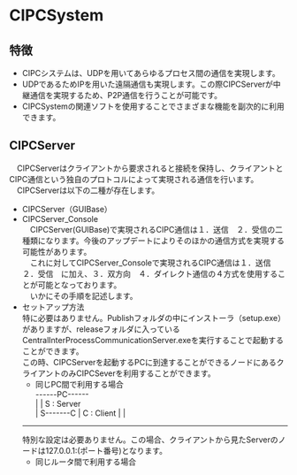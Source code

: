 # CIPCSystem

## 特徴
* CIPCシステムは、UDPを用いてあらゆるプロセス間の通信を実現します。
* UDPであるためIPを用いた遠隔通信も実現します。この際CIPCServerが中継通信を実現するため、P2P通信を行うことが可能です。
* CIPCSystemの関連ソフトを使用することでさまざまな機能を副次的に利用できます。 

## CIPCServer
　CIPCServerはクライアントから要求されると接続を保持し、クライアントとCIPC通信という独自のプロトコルによって実現される通信を行います。  
　CIPCServerは以下の二種が存在します。  
* CIPCServer（GUIBase）
* CIPCServer_Console  
　CIPCServer(GUIBase)で実現されるCIPC通信は１．送信　２．受信の二種類になります。今後のアップデートによりそのほかの通信方式を実現する可能性があります。  
　これに対してCIPCServer_Consoleで実現されるCIPC通信は１．送信　２．受信　に加え、３．双方向　４．ダイレクト通信の４方式を使用することが可能となっております。  
　いかにその手順を記述します。  
* セットアップ方法  
特に必要はありません。Publishフォルダの中にインストーラ（setup.exe）がありますが、releaseフォルダに入っているCentralInterProcessCommunicationServer.exeを実行することで起動することができます。  
この時、CIPCServerを起動するPCに到達することができるノードにあるクライアントのみCIPCSeverを利用することができます。  
    * 同じPC間で利用する場合  
    ------PC------  
    |            |  S : Server  
    | S-------C  |  C : Client
    |            |  
    --------------  
    特別な設定は必要ありません。この場合、クライアントから見たServerのノードは127.0.0.1:(ポート番号)となります。  
    * 同じルータ間で利用する場合

　
　
